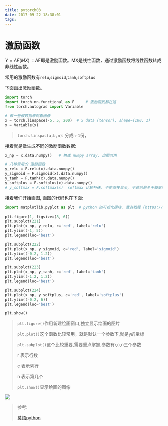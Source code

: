 ```yaml
---
title: pytorch03
date: 2017-09-22 18:38:01
tags:
---
```




# 激励函数

$Y = AF(MX)$ ：AF即是激励函数。MX是线性函数，通过激励函数将线性函数转成非线性函数。

常用的激励函数有`relu`,`sigmoid`,`tanh`,`softplus`

下面画出激励函数。

<!-- more -->


```python
import torch
import torch.nn.functional as F     # 激励函数都在这
from torch.autograd import Variable

# 做一些假数据来观看图像
x = torch.linspace(-5, 5, 200)  # x data (tensor), shape=(100, 1)
x = Variable(x)
```

> `torch.linspac(a,b,n)`: 分成`n-1`份，

接着就是做生成不同的激励函数数据:

```python
x_np = x.data.numpy()   # 换成 numpy array, 出图时用

# 几种常用的 激励函数
y_relu = F.relu(x).data.numpy()
y_sigmoid = F.sigmoid(x).data.numpy()
y_tanh = F.tanh(x).data.numpy()
y_softplus = F.softplus(x).data.numpy()
# y_softmax = F.softmax(x)  softmax 比较特殊, 不能直接显示, 不过他是关于概率的, 用于分类
```

接着我们开始画图, 画图的代码也在下面:

```python
import matplotlib.pyplot as plt  # python 的可视化模块, 我有教程 (https://morvanzhou.github.io/tutorials/data-manipulation/plt/)

plt.figure(1, figsize=(8, 6))
plt.subplot(221)
plt.plot(x_np, y_relu, c='red', label='relu')
plt.ylim((-1, 5))
plt.legend(loc='best')

plt.subplot(222)
plt.plot(x_np, y_sigmoid, c='red', label='sigmoid')
plt.ylim((-0.2, 1.2))
plt.legend(loc='best')

plt.subplot(223)
plt.plot(x_np, y_tanh, c='red', label='tanh')
plt.ylim((-1.2, 1.2))
plt.legend(loc='best')

plt.subplot(224)
plt.plot(x_np, y_softplus, c='red', label='softplus')
plt.ylim((-0.2, 6))
plt.legend(loc='best')

plt.show()
```

> `plt.figure()`作用新建绘画窗口,独立显示绘画的图片
>
> `plt.plot()`这个函数比较常用，就是默认一个参数下,就是y的坐标
>
> `plt.subplot()`这个比较重要,需要重点掌握,参数有r,c,n三个参数
>
> r            表示行数
>
> c            表示列行
>
> n            表示第几个
>
> `plt.show()`显示绘画的图像

![](/pic/2017-09/figure_1.png)




> 参考:
>
> [莫烦python](https://morvanzhou.github.io/tutorials/machine-learning/torch/2-03-activation/)
